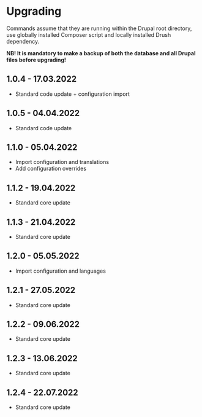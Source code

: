 # Upgrading

Commands assume that they are running within the Drupal root directory, use globally installed Composer script and
locally installed Drush dependency.

**NB! It is mandatory to make a backup of both the database and all Drupal files before upgrading!**

## 1.0.4 - 17.03.2022

- Standard code update + configuration import

## 1.0.5 - 04.04.2022

- Standard code update


## 1.1.0 - 05.04.2022

- Import configuration and translations
- Add configuration overrides

## 1.1.2 - 19.04.2022

- Standard core update

## 1.1.3 - 21.04.2022

- Standard core update

## 1.2.0 - 05.05.2022

- Import configuration and languages

## 1.2.1 - 27.05.2022

- Standard core update

## 1.2.2 - 09.06.2022

- Standard core update

## 1.2.3 - 13.06.2022

- Standard core update


## 1.2.4 - 22.07.2022

- Standard core update

